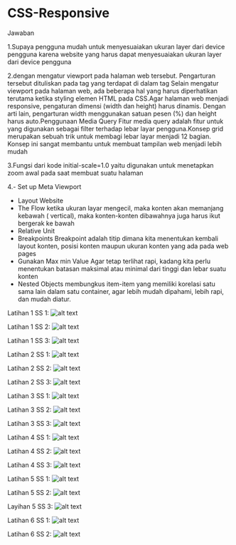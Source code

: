 # CSS-Responsive

Jawaban 


1.Supaya pengguna mudah untuk menyesuaiakan ukuran layer dari device pengguna karena website yang harus dapat menyesuaiakan ukuran layer dari device pengguna

2.dengan mengatur viewport pada halaman web tersebut. Pengarturan tersebut dituliskan pada tag <meta> yang terdapat di dalam tag <head>
  Selain mengatur viewport pada halaman web, ada beberapa hal yang harus diperhatikan terutama ketika styling elemen HTML pada CSS.Agar halaman web menjadi responsive, pengaturan dimensi (width dan height) harus dinamis. Dengan arti lain, pengarturan width menggunakan satuan pesen (%) dan height harus auto.Penggunaan Media Query Fitur media query adalah fitur untuk yang digunakan sebagai filter terhadap lebar layar pengguna.Konsep grid merupakan sebuah trik untuk membagi lebar layar menjadi 12 bagian. Konsep ini sangat membantu untuk membuat tampilan web menjadi lebih mudah

3.Fungsi dari kode initial-scale=1.0 yaitu digunakan untuk menetapkan zoom awal pada saat membuat suatu halaman

4.- Set up Meta Viewport
  - Layout Website
  - The Flow
  ketika ukuran layar mengecil, maka konten akan memanjang kebawah ( vertical), maka konten-konten dibawahnya juga harus ikut bergerak     ke bawah
  - Relative Unit
  - Breakpoints
   Breakpoint adalah titip dimana kita menentukan kembali layout konten, posisi konten maupun ukuran konten yang ada pada web pages
  - Gunakan Max min Value
   Agar tetap terlihat rapi, kadang kita perlu menentukan batasan maksimal atau minimal dari tinggi dan lebar suatu konten
  - Nested Objects
   membungkus item-item yang memiliki korelasi satu sama lain dalam satu container, agar lebih mudah dipahami, lebih rapi, dan mudah        diatur.
  



  
  
  
  
  
  
  
Latihan 1 SS 1:
![alt text](https://github.com/Dhimas46/CSS-Responsive/blob/master/SS%20Latihan%201/1.JPG)

Latihan 1 SS 2:
![alt text](https://github.com/Dhimas46/CSS-Responsive/blob/master/SS%20Latihan%201/2.JPG)

Latihan 1 SS 3:
![alt text](https://github.com/Dhimas46/CSS-Responsive/blob/master/SS%20Latihan%201/3.JPG)

Latihan 2 SS 1:
![alt text](https://github.com/Dhimas46/CSS-Responsive/blob/master/SS%20Latihan%202/1.JPG)

Latihan 2 SS 2:
![alt text](https://github.com/Dhimas46/CSS-Responsive/blob/master/SS%20Latihan%202/2.JPG)

Latihan 2 SS 3:
![alt text](https://github.com/Dhimas46/CSS-Responsive/blob/master/SS%20Latihan%202/3.JPG)

Latihan 3 SS 1:
![alt text](https://github.com/Dhimas46/CSS-Responsive/blob/master/SS%20Latihan%203/1.JPG)

Latihan 3 SS 2:
![alt text](https://github.com/Dhimas46/CSS-Responsive/blob/master/SS%20Latihan%203/2.JPG)

Latihan 3 SS 3:
![alt text](https://github.com/Dhimas46/CSS-Responsive/blob/master/SS%20Latihan%203/3.JPG)

Latihan 4 SS 1:
![alt text](https://github.com/Dhimas46/CSS-Responsive/blob/master/SS%20Latihan%204/1.JPG)

Latihan 4 SS 2:
![alt text](https://github.com/Dhimas46/CSS-Responsive/blob/master/SS%20Latihan%204/2.JPG)

Latihan 4 SS 3:
![alt text](https://github.com/Dhimas46/CSS-Responsive/blob/master/SS%20Latihan%204/3.JPG)

Latihan 5 SS 1:
![alt text](https://github.com/Dhimas46/CSS-Responsive/blob/master/SS%20Latihan%205/1.JPG)

Latihan 5 SS 2:
![alt text](https://github.com/Dhimas46/CSS-Responsive/blob/master/SS%20Latihan%205/2.JPG)

Layihan 5 SS 3:
![alt text](https://github.com/Dhimas46/CSS-Responsive/blob/master/SS%20Latihan%205/3.JPG)

Latihan 6 SS 1:
![alt text](https://github.com/Dhimas46/CSS-Responsive/blob/master/SS%20Latihan%206/1.JPG)

Latihan 6 SS 2:
![alt text](https://github.com/Dhimas46/CSS-Responsive/blob/master/SS%20Latihan%206/3.JPG)
